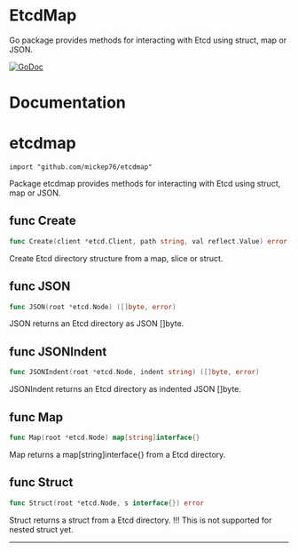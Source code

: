 # EtcdMap

Go package provides methods for interacting with Etcd using struct, map or JSON.

[![GoDoc](https://godoc.org/github.com/mickep76/etcdmap?status.svg)](https://godoc.org/github.com/mickep76/etcdmap)

# Documentation


# etcdmap
    import "github.com/mickep76/etcdmap"

Package etcdmap provides methods for interacting with Etcd using struct, map or JSON.






## func Create
``` go
func Create(client *etcd.Client, path string, val reflect.Value) error
```
Create Etcd directory structure from a map, slice or struct.


## func JSON
``` go
func JSON(root *etcd.Node) ([]byte, error)
```
JSON returns an Etcd directory as JSON []byte.


## func JSONIndent
``` go
func JSONIndent(root *etcd.Node, indent string) ([]byte, error)
```
JSONIndent returns an Etcd directory as indented JSON []byte.


## func Map
``` go
func Map(root *etcd.Node) map[string]interface{}
```
Map returns a map[string]interface{} from a Etcd directory.


## func Struct
``` go
func Struct(root *etcd.Node, s interface{}) error
```
Struct returns a struct from a Etcd directory.
!!! This is not supported for nested struct yet.









- - -
